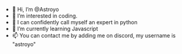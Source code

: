 - 👋 Hi, I’m @Astroyo
- 👀 I’m interested in coding.
- 🐍 I can confidently call myself an expert in python
- 🌱 I’m currently learning Javascript
- 📫 You can contact me by adding me on discord, my username is "astroyo"